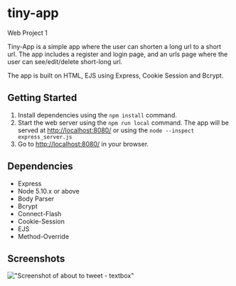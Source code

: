 # tiny-app
Web Project 1

Tiny-App is a simple app where the user can shorten a long url to a short url. The app includes a register and login page, and an urls page where the user can see/edit/delete short-long url.

The app is built on HTML, EJS using Express, Cookie Session and Bcrypt.

## Getting Started

1. Install dependencies using the `npm install` command.
3. Start the web server using the `npm run local` command. The app will be served at <http://localhost:8080/> or using the `node --inspect express_server.js`
4. Go to <http://localhost:8080/> in your browser.

## Dependencies

- Express
- Node 5.10.x or above
- Body Parser
- Bcrypt
- Connect-Flash
- Cookie-Session
- EJS
- Method-Override

## Screenshots

!["Screenshot of about to tweet - textbox"]()
